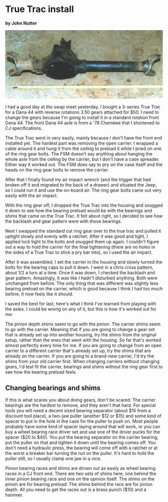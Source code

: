 # True Trac install

**by John Nutter**

[![Dana 44 Cut](/images/axle/updates/sjd44front6.jpg)](/images/axle/updates/sjd44front6_.jpg)

I had a good day at the swap meet yesterday, I bought a 3-series True Trac for a Dana 44 with reverse rotations 3.50 gears attached for \$50. I need to change the gears because I\'m going to install it in a standard rotation front Dana 44. The front Dana 44 axle is from a \'78 Cherokee that I shortened to CJ specifications.

The True Trac went in very easily, mainly because I don\'t have the front end installed yet. The hardest part was removing the open carrier. I wrapped a cable around it and hung it from the ceiling to preload it while I pried on one of the ring gear bolts. The FSM doesn\'t say anything about hanging the whole axle from the ceiling by the carrier, but I don\'t have a case spreader. Either way it worked out. The FSM does say to pry on the case itself and the heads on the ring gear bolts to remove the carrier.

After that I finally found my air impact wrench (and the trigger that had broken off it and migrated to the back of a drawer) and situated the Jeep, so I could run it and use the on-board air. The ring gear bolts came out very easily with the air impact.

With the ring gear off, I dropped the True Trac into the housing and snugged it down to see how the bearing preload would be with the bearings and shims that came on the True Trac. It felt about right, so I decided to see how the backlash and gear pattern were with those bearings.

Next I swapped the standard cut ring gear over to the true trac and pulled it uptight slowly and evenly with a ratchet. After it was good and tight, I applied lock tight to the bolts and snugged them up again. I couldn\'t figure out a way to hold the carrier for the final tightening (there are no holes in the sides of a True Trac to stick a pry bar into), so I used the air impact.

After it was assembled, I set the carrier in the housing and slowly turned the bolts for the bearing caps to pull it down. I went in a chris cross pattern, about 1/2 a turn at a time. Once it was down, I checked the backlash and gear pattern. Amazingly, it was like I hadn\'t disturbed anything. Both were unchanged from before. The only thing that was different was slightly less bearing preload on the carrier, which is good because I think I had too much before. It now feels like it should.

I saved the best for last, here\'s what I think I\'ve learned from playing with the axles. I could be wrong on any of it, but this is how it\'s worked out for me:

The pinion depth shims seem to go with the pinion. The carrier shims seem to go with the carrier. Meaning that if you are going to change a gear set that is already set up into another housing, try the shims from the original setup, rather than the ones that went with the housing. So far that\'s worked almost perfectly every time for me. If you are going to change from an open carrier to a different carrier that\'s already set up, try the shims that are already on the carrier. If you are going to a brand-new carrier, I\'d try the shims from your old carrier first. When changing carriers without changing gears, I\'d test fit the carrier, bearings and shims without the ring gear first to see how the bearing preload feels.

## Changing bearings and shims

If this is what scares you about doing gears, don\'t be scared. The carrier bearings are the hardest to remove, and they aren\'t that hard. For special tools you will need a decent sized bearing separator (about \$15 from a discount tool place), a two-jaw puller (another \$12 or \$15) and some kind of spacer to put in the hole in the case for the puller to push on. Most people probably have some kind of spacer laying around that will work, or you can buy a wheel bearing race driver set and use one of the driver pucks for the spacer (\$20 to \$40). You put the bearing separator on the carrier bearing, put the puller on that and tighten it down until the bearing comes off. You don\'t need a hydraulic press, the bearing will come off with a ratchet or at the worst a breaker bar turning the nut on the puller. It\'s hard to hold the puller still, so I usually clamp one jaw in a vice.

Pinion bearing races and shims are driven out as easily as wheel bearing races in a CJ front end. There are two sets of shims here, one behind the inner pinion bearing race and one on the opinion itself. The shims on the pinion are for bearing preload. The shims behind the race are for pinion depth. All you need to get the races out is a brass punch (\$10) and a hammer.
